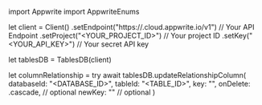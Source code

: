 import Appwrite
import AppwriteEnums

let client = Client()
    .setEndpoint("https://<REGION>.cloud.appwrite.io/v1") // Your API Endpoint
    .setProject("<YOUR_PROJECT_ID>") // Your project ID
    .setKey("<YOUR_API_KEY>") // Your secret API key

let tablesDB = TablesDB(client)

let columnRelationship = try await tablesDB.updateRelationshipColumn(
    databaseId: "<DATABASE_ID>",
    tableId: "<TABLE_ID>",
    key: "",
    onDelete: .cascade, // optional
    newKey: "" // optional
)

